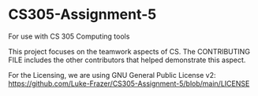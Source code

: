 # CS305-Assignment-5
For use with CS 305 Computing tools 

This project focuses on the teamwork aspects of CS. The CONTRIBUTING FILE includes the other contributors that helped demonstrate this aspect. 

For the Licensing, we are using GNU General Public License v2: https://github.com/Luke-Frazer/CS305-Assignment-5/blob/main/LICENSE
